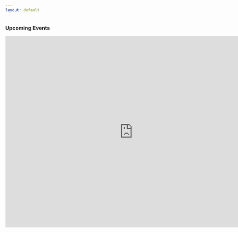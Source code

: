 ```yaml
---
layout: default
---
```


<div class="container">
<div class="section">
  <div class="row">
    <div class="col s12 left-align">
    <div class="col m12 center-align"  font-family: 'PT Sans', sans-serif; color:gray  padding-left: 180px; padding-right: 180px; padding-top: 50px">
      <h3 >Upcoming Events</h3>
      <iframe src="https://calendar.google.com/calendar/embed?src=bullcityrollerderby%40gmail.com&ctz=America%2FNew_York" style="border: 0" width="800" height="600" frameborder="0" scrolling="no"></iframe>
    </div>  
  </div>
</div>
</div>

